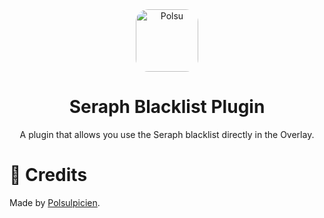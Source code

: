 <div align="center">

<img src="https://assets.polsu.xyz/polsu/polsu.png" alt="Polsu" width="100" height="100" style="border-radius:20px"/>

# Seraph Blacklist Plugin
A plugin that allows you use the Seraph blacklist directly in the Overlay.

</div>


# 📃 Credits

Made by [Polsulpicien](https://github.com/Polsulpicien).
